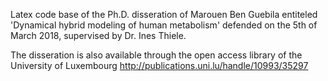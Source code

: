 Latex code base of the Ph.D. disseration of Marouen Ben Guebila entiteled 'Dynamical hybrid modeling of human metabolism' defended on the 5th of March 2018, supervised by Dr. Ines Thiele.

The disseration is also available through the open access library of the University of Luxembourg 
http://publications.uni.lu/handle/10993/35297